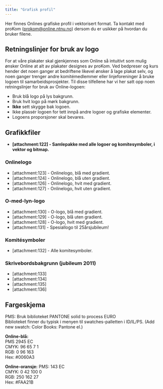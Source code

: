 ```yaml
---
title: "Grafisk profil"
---
```


Her finnes Onlines grafiske profil i vektorisert format. Ta kontakt med proKom (prokom@online.ntnu.no) dersom du er usikker på hvordan du bruker filene.

## Retningslinjer for bruk av logo

For at våre plakater skal gjenkjennes som Online så intuitivt som mulig ønsker Online at alt av plakater designes av proKom. Ved bedpreser og kurs hender det noen ganger at bedriftene likevel ønsker å lage plakat selv, og noen ganger trenger andre komitémedlemmer eller linjeforeninger å bruke logoen til samarbeidsprosjekter. Til disse tilfellene har vi her satt opp noen retningslinjer for bruk av Online-logoen:


* Bruk blå logo på lys bakgrunn.
* Bruk hvit logo på mørk bakgrunn.
* **Ikke** sett skygge bak logoen.
* Ikke plassér logoen for tett innpå andre logoer og grafiske elementer.
* Logoens proporsjoner skal bevares.

## Grafikkfiler

* **[attachment:122] - Samlepakke med alle logoer og komitesymboler, i vektor og bitmap.**

### Onlinelogo


* [attachment:123] - Onlinelogo, blå med gradient.
* [attachment:124] - Onlinelogo, blå uten gradient.
* [attachment:126] - Onlinelogo, hvit med gradient.
* [attachment:127] - Onlinelogo, hvit uten gradient.

### O-med-lyn-logo

* [attachment:130] - O-logo, blå med gradient.
* [attachment:129] - O-logo, blå uten gradient.
* [attachment:128] - O-logo, hvit med gradient.
* [attachment:131] - Spesiallogo til 25årsjubileum!

### Komitésymboler

* [attachment:132] - Alle komitesymboler.

### Skrivebordsbakgrunn (jubileum 2011)

* [attachment:133]
* [attachment:134]
* [attachment:135]
* [attachment:136]

## Fargeskjema

PMS: Bruk biblioteket PANTONE solid to process EURO  
Biblioteket finner du typisk i menyen til swatches-palletten i ID/IL/PS. (Add new swatch: Color Books: Pantone el.)

**Online-blå:**  
PMS 2945 EC  
CMYK: 96 65 7 1  
RGB: 0 96 163  
Hex: #0060A3  

**Online-oransje:**
PMS: 143 EC  
CMYK: 0 42 100 0  
RGB: 250 162 27  
Hex: #FAA21B  